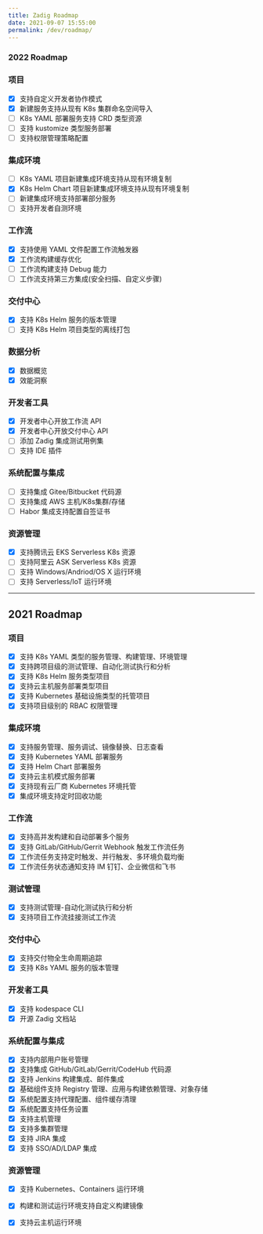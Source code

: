 ```yaml
---
title: Zadig Roadmap
date: 2021-09-07 15:55:00
permalink: /dev/roadmap/
---
```

### 2022 Roadmap
### 项目
- [x] 支持自定义开发者协作模式
- [x] 新建服务支持从现有 K8s 集群命名空间导入
- [ ] K8s YAML 部署服务支持 CRD 类型资源
- [ ] 支持 kustomize 类型服务部署
- [ ] 支持权限管理策略配置
### 集成环境
- [ ] K8s YAML 项目新建集成环境支持从现有环境复制
- [x] K8s Helm Chart 项目新建集成环境支持从现有环境复制
- [ ] 新建集成环境支持部署部分服务
- [ ] 支持开发者自测环境
### 工作流
- [x] 支持使用 YAML 文件配置工作流触发器
- [x] 工作流构建缓存优化
- [ ] 工作流构建支持 Debug 能力
- [ ] 工作流支持第三方集成(安全扫描、自定义步骤)
### 交付中心
- [x] 支持 K8s Helm 服务的版本管理
- [ ] 支持 K8s Helm 项目类型的离线打包
### 数据分析
- [x] 数据概览
- [x] 效能洞察
### 开发者工具
- [x] 开发者中心开放工作流 API
- [x] 开发者中心开放交付中心 API
- [ ] 添加 Zadig 集成测试用例集
- [ ] 支持 IDE 插件
### 系统配置与集成
- [ ] 支持集成 Gitee/Bitbucket 代码源
- [ ] 支持集成 AWS 主机/K8s集群/存储
- [ ] Habor 集成支持配置自签证书
### 资源管理
- [x] 支持腾讯云 EKS Serverless K8s 资源
- [ ] 支持阿里云 ASK Serverless K8s 资源
- [ ] 支持 Windows/Andriod/OS X 运行环境
- [ ] 支持 Serverless/IoT 运行环境

---
## 2021 Roadmap
### 项目
- [x] 支持 K8s YAML 类型的服务管理、构建管理、环境管理
- [x] 支持跨项目级的测试管理、自动化测试执行和分析
- [x] 支持 K8s Helm 服务类型项目
- [x] 支持云主机服务部署类型项目
- [x] 支持 Kubernetes 基础设施类型的托管项目
- [x] 支持项目级别的 RBAC 权限管理
### 集成环境
- [x] 支持服务管理、服务调试、镜像替换、日志查看
- [x] 支持 Kubernetes YAML 部署服务
- [x] 支持 Helm Chart 部署服务
- [x] 支持云主机模式服务部署
- [x] 支持现有云厂商 Kubernetes 环境托管
- [x] 集成环境支持定时回收功能
### 工作流
- [x] 支持高并发构建和自动部署多个服务
- [x] 支持 GitLab/GitHub/Gerrit Webhook 触发工作流任务
- [x] 工作流任务支持定时触发、并行触发、多环境负载均衡
- [x] 工作流任务状态通知支持 IM 钉钉、企业微信和飞书 
### 测试管理
- [x] 支持测试管理-自动化测试执行和分析
- [x] 支持项目工作流挂接测试工作流
### 交付中心
- [x] 支持交付物全生命周期追踪
- [x] 支持 K8s YAML 服务的版本管理
### 开发者工具
- [x] 支持 kodespace CLI
- [x] 开源 Zadig 文档站
### 系统配置与集成
- [x] 支持内部用户账号管理
- [x] 支持集成 GitHub/GitLab/Gerrit/CodeHub 代码源
- [x] 支持 Jenkins 构建集成、邮件集成
- [x] 基础组件支持 Registry 管理、应用与构建依赖管理、对象存储
- [x] 系统配置支持代理配置、组件缓存清理
- [x] 系统配置支持任务设置
- [x] 支持主机管理
- [x] 支持多集群管理
- [x] 支持 JIRA 集成
- [x] 支持 SSO/AD/LDAP 集成
### 资源管理
- [x] 支持 Kubernetes、Containers 运行环境
- [x] 构建和测试运行环境支持自定义构建镜像
- [x] 支持云主机运行环境

